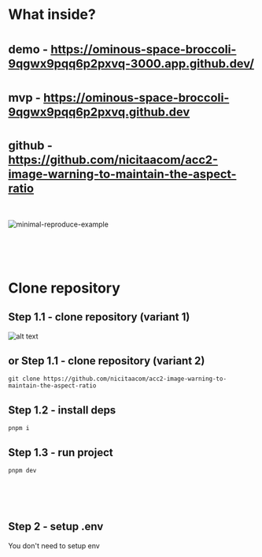 # What inside? <br/>

# <sub> demo - https://ominous-space-broccoli-9qgwx9pqq6p2pxvq-3000.app.github.dev/ <br/>

# <sub> mvp - https://ominous-space-broccoli-9qgwx9pqq6p2pxvq.github.dev</sub>

# <sub> github - https://github.com/nicitaacom/acc2-image-warning-to-maintain-the-aspect-ratio</sub>

<br/>

![minimal-reproduce-example](https://i.imgur.com/AxIPz7y.jpg)

<br/>
<br/>
<br/>

# Clone repository

## Step 1.1 - clone repository (variant 1)

![alt text](https://i.imgur.com/9KSgjaN.png)

## or Step 1.1 - clone repository (variant 2)

```
git clone https://github.com/nicitaacom/acc2-image-warning-to-maintain-the-aspect-ratio
```

## Step 1.2 - install deps

```
pnpm i
```

## Step 1.3 - run project

```
pnpm dev
```

<br/>
<br/>
<br/>

## Step 2 - setup .env

You don't need to setup env
